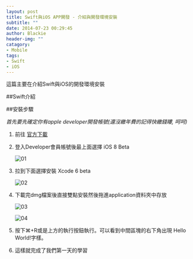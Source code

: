 ```yaml
---
layout: post
title: Swift與iOS APP開發 - 介紹與開發環境安裝
subtitle: ""
date: 2014-07-23 00:29:45
author: Blackie
header-img: ""
catagory:
- Mobile
tags:
- Swift
- iOS
---
```


這篇主要在介紹Swift與iOS的開發環境安裝

<!-- More -->

##Swift介紹

##安裝步驟

<em> 首先要先確定你有apple developer開發帳號(還沒繳年費的記得快繳錢瞜, 呵呵) </em>

1. 前往 [官方下載](https://developer.apple.com/devcenter/ios/index.action)
2. 登入Developer會員帳號後最上面選擇 iOS 8 Beta

	![01](https://dl.dropboxusercontent.com/u/20925528/%E6%8A%80%E8%A1%93Blog/blogs/Swift/01/swift_01_01.png)

3. 拉到下面選擇安裝 Xcode 6 beta

	![02](https://dl.dropboxusercontent.com/u/20925528/%E6%8A%80%E8%A1%93Blog/blogs/Swift/01/swift_01_02.png)

4. 下載完dmg檔案後直接雙點安裝然後拖進application資料夾中存放

	![03](https://dl.dropboxusercontent.com/u/20925528/%E6%8A%80%E8%A1%93Blog/blogs/Swift/01/swift_01_03.png)

	![04](https://dl.dropboxusercontent.com/u/20925528/%E6%8A%80%E8%A1%93Blog/blogs/Swift/01/swift_01_04.png)

5. 按下⌘+R或是上方的執行按鈕執行。可以看到中間區塊的右下角出現 Hello World!字樣。

6. 這樣就完成了我們第一天的學習
